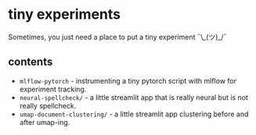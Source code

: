 # tiny experiments

Sometimes, you just need a place to put a tiny experiment ¯\\\_(ツ)\_/¯

## contents

* `mlflow-pytorch` - instrumenting a tiny pytorch script with mlflow for experiment tracking.
* `neural-spellcheck/` - a little streamlit app that is really neural but is not really spellcheck.
* `umap-document-clustering/` - a little streamlit app clustering before and after umap-ing.
